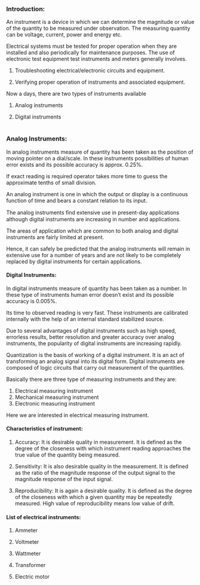 ### Introduction:
An instrument is a device in which we can determine the magnitude or value of the quantity to be measured under observation. The measuring quantity can be voltage, current, power and energy etc. <br>

Electrical systems must be tested for proper operation when they are installed and also periodically for maintenance purposes. The use of electronic test equipment test instruments and meters generally involves. <br>

1. Troubleshooting electrical/electronic circuits and equipment. <br>

2. Verifying proper operation of instruments and associated equipment. <br>

Now a days, there are two types of instruments available  <br>

1. Analog instruments <br>

2. Digital instruments<br><br>

### Analog Instruments:

In analog instruments measure of quantity has been taken as the position of moving pointer on a dial/scale. In these instruments possibilities of human error exists and its possible accuracy is approx. 0.25%.<br>

If exact reading is required operator takes more time to guess the approximate tenths of small division. <br>

An analog instrument is one in which the output or display is a continuous function of time and bears a constant relation to its input. <br>

The analog instruments ﬁnd extensive use in present-day applications although digital instruments are increasing in number and applications. <br>

The areas of application which are common to both analog and digital instruments are fairly limited at present.<br>

Hence, it can safely be predicted that the analog instruments will remain in extensive use for a number of years and are not likely to be completely replaced by digital instruments for certain applications. <br>


#### Digital Instruments:

In digital instruments measure of quantity has been taken as a number. In these type of instruments human error doesn’t exist and its possible accuracy is 0.005%. <br>

Its time to observed reading is very fast. These instruments are calibrated internally with the help of an internal standard stabilized source. <br>

Due to several advantages of digital instruments such as high speed, errorless results, better resolution and greater accuracy over analog instruments, the popularity of digital instruments are increasing rapidly. <br>

Quantization is the basis of working of a digital instrument. It is an act of transforming an analog signal into its digital form. Digital instruments are composed of logic circuits that carry out measurement of the quantities. <br>

Basically there are three type of measuring instruments and they are: <br>

1. Electrical measuring instrument<br>
2. Mechanical measuring instrument<br>
3. Electronic measuring instrument<br>

Here we are interested in electrical measuring instrument. <br>

#### Characteristics of instrument: <br>

1. Accuracy: It is desirable quality in measurement. It is defined as the degree of the closeness with which instrument reading approaches the true value of the quantity being measured. <br>

2. Sensitivity: It is also desirable quality in the measurement. It is defined as the ratio of the magnitude response of the output signal to the magnitude response of the input signal.<br>

3. Reproducibility: It is again a desirable quality. It is defined as the degree of the closeness with which a given quantity may be repeatedly measured. High value of reproducibility means low value of drift. <br>

#### List of electrical instruments:

1. Ammeter <br>

2. Voltmeter <br>

3. Wattmeter <br>

4. Transformer <br>

5. Electric motor  <br>